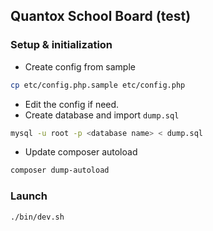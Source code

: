 ## Quantox School Board  (test)

### Setup & initialization

* Create config from sample

```bash
cp etc/config.php.sample etc/config.php
```

* Edit the config if need.
* Create database and import `dump.sql`

```bash
mysql -u root -p <database name> < dump.sql
```

* Update composer autoload

```bash
composer dump-autoload
```

### Launch

```bash
./bin/dev.sh
```
